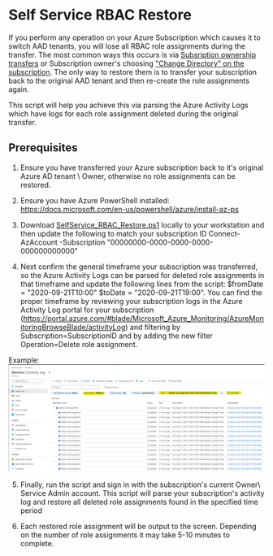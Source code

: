 # Self Service RBAC Restore
If you perform any operation on your Azure Subscription which causes it to switch AAD tenants, you will lose all RBAC role assignments during the transfer.  The most common ways this occurs is via [Subsription ownership transfers](https://docs.microsoft.com/en-us/azure/cost-management-billing/manage/billing-subscription-transfer) or Subscription owner's choosing ["Change Directory" on the subscription](https://docs.microsoft.com/en-us/azure/active-directory/fundamentals/active-directory-how-subscriptions-associated-directory#associate-a-subscription-to-a-directory).  The only way to restore them is to transfer your subscription back to the original AAD tenant and then re-create the role assignments again.  

This script will help you achieve this via parsing the Azure Activity Logs which have logs for each role assignment deleted during the original transfer.

## Prerequisites

1. Ensure you have transferred your Azure subscription back to it's original Azure AD tenant \ Owner, otherwise no role assignments can be restored.
2. Ensure you have Azure PowerShell installed: https://docs.microsoft.com/en-us/powershell/azure/install-az-ps
3. Download [SelfService_RBAC_Restore.ps1](https://github.com/jasonfritts/SelfService_RBAC_Restore/blob/master/SelfService_RBAC_Restore.ps1) locally to your workstation and then update the following to match your subscription ID
Connect-AzAccount -Subscription "00000000-0000-0000-0000-000000000000"

4. Next confirm the general timeframe your subscription was transferred, so the Azure Activity Logs can be parsed for deleted role assignments in that timeframe and update the following lines from the script: $fromDate = "2020-09-21T10:00"
$toDate = "2020-09-21T19:00".  You can find the proper timeframe by reviewing your subscription logs in the Azure Activity Log portal for your subscription (https://portal.azure.com/#blade/Microsoft_Azure_Monitoring/AzureMonitoringBrowseBlade/activityLog)  and filtering by Subscription=SubscriptionID and by adding the new filter Operation=Delete role assignment.

Example:
<img src="https://github.com/jasonfritts/SelfService_RBAC_Restore/blob/master/Example_AzureMonitor_DeleteRoleAssignment.png">
          
5. Finally, run the script and sign in with the subscription's current Owner\ Service Admin account.  This script will parse your subscription's activity log and restore all deleted role assignments found in the specified time period

6. Each restored role assignment will be output to the screen.  Depending on the number of role assignments it may take 5-10 minutes to complete.
